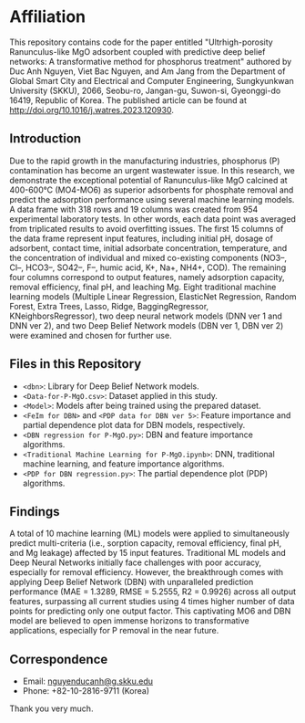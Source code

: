 # Affiliation

This repository contains code for the paper entitled "Ultrhigh-porosity Ranunculus-like MgO adsorbent coupled with predictive deep belief networks: A transformative method for phosphorus treatment" authored by Duc Anh Nguyen, Viet Bac Nguyen, and Am Jang from the Department of Global Smart City and Electrical and Computer Engineering, Sungkyunkwan University (SKKU), 2066, Seobu-ro, Jangan-gu, Suwon-si, Gyeonggi-do 16419, Republic of Korea. The published article can be found at http://doi.org/10.1016/j.watres.2023.120930.

## Introduction

Due to the rapid growth in the manufacturing industries, phosphorus (P) contamination has become an urgent wastewater issue. In this research, we demonstrate the exceptional potential of Ranunculus-like MgO calcined at 400-600°C (MO4-MO6) as superior adsorbents for phosphate removal and predict the adsorption performance using several machine learning models. A data frame with 318 rows and 19 columns was created from 954 experimental laboratory tests. In other words, each data point was averaged from triplicated results to avoid overfitting issues. The first 15 columns of the data frame represent input features, including initial pH, dosage of adsorbent, contact time, initial adsorbate concentration, temperature, and the concentration of individual and mixed co-existing components (NO3–, Cl–, HCO3–, SO42–, F–, humic acid, K+, Na+, NH4+, COD). The remaining four columns correspond to output features, namely adsorption capacity, removal efficiency, final pH, and leaching Mg. Eight traditional machine learning models (Multiple Linear Regression, ElasticNet Regression, Random Forest, Extra Trees, Lasso, Ridge, BaggingRegressor, KNeighborsRegressor), two deep neural network models (DNN ver 1 and DNN ver 2), and two Deep Belief Network models (DBN ver 1, DBN ver 2) were examined and chosen for further use.

## Files in this Repository

- `<dbn>`: Library for Deep Belief Network models.
- `<Data-for-P-MgO.csv>`: Dataset applied in this study.
- `<Model>`: Models after being trained using the prepared dataset.
- `<FeIm for DBN>` and `<PDP data for DBN ver 5>`: Feature importance and partial dependence plot data for DBN models, respectively.
- `<DBN regression for P-MgO.py>`: DBN and feature importance algorithms.
- `<Traditional Machine Learning for P-MgO.ipynb>`: DNN, traditional machine learning, and feature importance algorithms.
- `<PDP for DBN regression.py>`: The partial dependence plot (PDP) algorithms.

## Findings

A total of 10 machine learning (ML) models were applied to simultaneously predict multi-criteria (i.e., sorption capacity, removal efficiency, final pH, and Mg leakage) affected by 15 input features. Traditional ML models and Deep Neural Networks initially face challenges with poor accuracy, especially for removal efficiency. However, the breakthrough comes with applying Deep Belief Network (DBN) with unparalleled prediction performance (MAE = 1.3289, RMSE = 5.2555, R2 = 0.9926) across all output features, surpassing all current studies using 4 times higher number of data points for predicting only one output factor. This captivating MO6 and DBN model are believed to open immense horizons to transformative applications, especially for P removal in the near future.

## Correspondence

- Email: nguyenducanh@g.skku.edu
- Phone: +82-10-2816-9711 (Korea)

Thank you very much.
